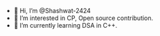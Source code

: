 - 👋 Hi, I’m @Shashwat-2424
- 👀 I’m interested in CP, Open source contribution.
- 🌱 I’m currently learning DSA in C++.

<!---
Shashwat-2424/Shashwat-2424 is a ✨ special ✨ repository because its `README.md` (this file) appears on your GitHub profile.
You can click the Preview link to take a look at your changes.
--->
